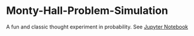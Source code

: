 # Monty-Hall-Problem-Simulation
A fun and classic thought experiment in probability.
See [Jupyter Notebook](https://nbviewer.org/github/JakeLee13/Monty-Hall-Problem-Simulation/blob/main/Monty%20Hall%20Project%20%282%29.ipynb)
